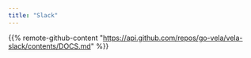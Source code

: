 ```yaml
---
title: "Slack"
---
```


{{% remote-github-content "https://api.github.com/repos/go-vela/vela-slack/contents/DOCS.md" %}}
